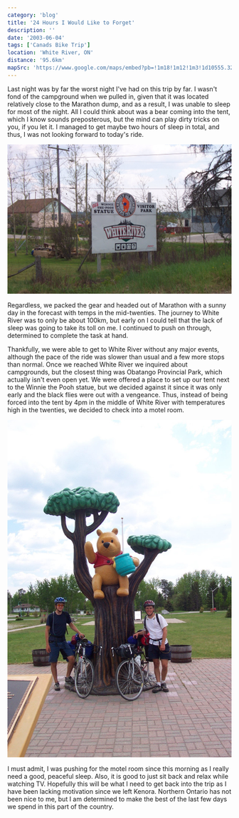 ```yaml
---
category: 'blog'
title: '24 Hours I Would Like to Forget'
description: ''
date: '2003-06-04'
tags: ['Canads Bike Trip']
location: 'White River, ON'
distance: '95.6km'
mapSrc: 'https://www.google.com/maps/embed?pb=!1m18!1m12!1m3!1d10555.320341983637!2d-85.28356375754132!3d48.593952168197944!2m3!1f0!2f0!3f0!3m2!1i1024!2i768!4f13.1!3m3!1m2!1s0x4d46cc9cef16d3c9%3A0xbfd91a7055eb4b04!2sWhite%20River%2C%20ON%20P0M%203G0!5e0!3m2!1sen!2sca!4v1609175756002!5m2!1sen!2sca'
---
```

Last night was by far the worst night I've had on this trip by far. I wasn't fond of the campground when we pulled in, given that it was located relatively close to the Marathon dump, and as a result, I was unable to sleep for most of the night. All I could think about was a bear coming into the tent, which I know sounds preposterous, but the mind can play dirty tricks on you, if you let it. I managed to get maybe two hours of sleep in total, and thus, I was not looking forward to today's ride.

![](./can_bike_trip_206.jpg)

Regardless, we packed the gear and headed out of Marathon with a sunny day in the forecast with temps in the mid-twenties. The journey to White River was to only be about 100km, but early on I could tell that the lack of sleep was going to take its toll on me. I continued to push on through, determined to complete the task at hand.

Thankfully, we were able to get to White River without any major events, although the pace of the ride was slower than usual and a few more stops than normal. Once we reached White River we inquired about campgrounds, but the closest thing was Obatango Provincial Park, which actually isn't even open yet. We were offered a place to set up our tent next to the Winnie the Pooh statue, but we decided against it since it was only early and the black flies were out with a vengeance. Thus, instead of being forced into the tent by 4pm in the middle of White River with temperatures high in the twenties, we decided to check into a motel room.

![](./can_bike_trip_207.jpg)

I must admit, I was pushing for the motel room since this morning as I really need a good, peaceful sleep. Also, it is good to just sit back and relax while watching TV. Hopefully this will be what I need to get back into the trip as I have been lacking motivation since we left Kenora. Northern Ontario has not been nice to me, but I am determined to make the best of the last few days we spend in this part of the country.